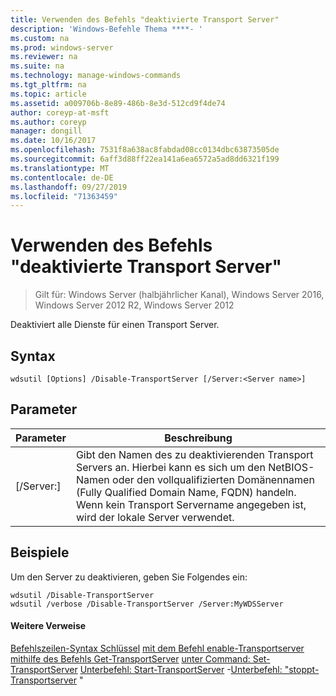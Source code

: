 ```yaml
---
title: Verwenden des Befehls "deaktivierte Transport Server"
description: 'Windows-Befehle Thema ****- '
ms.custom: na
ms.prod: windows-server
ms.reviewer: na
ms.suite: na
ms.technology: manage-windows-commands
ms.tgt_pltfrm: na
ms.topic: article
ms.assetid: a009706b-8e89-486b-8e3d-512cd9f4de74
author: coreyp-at-msft
ms.author: coreyp
manager: dongill
ms.date: 10/16/2017
ms.openlocfilehash: 7531f8a638ac8fabdad08cc0134dbc63873505de
ms.sourcegitcommit: 6aff3d88ff22ea141a6ea6572a5ad8dd6321f199
ms.translationtype: MT
ms.contentlocale: de-DE
ms.lasthandoff: 09/27/2019
ms.locfileid: "71363459"
---
```

# <a name="using-the-disable-transportserver-command"></a>Verwenden des Befehls "deaktivierte Transport Server"

>Gilt für: Windows Server (halbjährlicher Kanal), Windows Server 2016, Windows Server 2012 R2, Windows Server 2012

Deaktiviert alle Dienste für einen Transport Server.
## <a name="syntax"></a>Syntax
```
wdsutil [Options] /Disable-TransportServer [/Server:<Server name>]
```
## <a name="parameters"></a>Parameter
|Parameter|Beschreibung|
|-------|--------|
|[/Server:<Server name>]|Gibt den Namen des zu deaktivierenden Transport Servers an. Hierbei kann es sich um den NetBIOS-Namen oder den vollqualifizierten Domänennamen (Fully Qualified Domain Name, FQDN) handeln. Wenn kein Transport Servername angegeben ist, wird der lokale Server verwendet.|
## <a name="BKMK_examples"></a>Beispiele
Um den Server zu deaktivieren, geben Sie Folgendes ein:
```
wdsutil /Disable-TransportServer
wdsutil /verbose /Disable-TransportServer /Server:MyWDSServer
```
#### <a name="additional-references"></a>Weitere Verweise
[Befehlszeilen-Syntax Schlüssel](command-line-syntax-key.md)
[mit dem Befehl enable-Transportserver](using-the-enable-transportserver-command.md)
[mithilfe des Befehls Get-TransportServer](using-the-get-transportserver-command.md)
[unter Command: Set-TransportServer](subcommand-set-transportserver.md)
[Unterbefehl: Start-TransportServer](subcommand-start-transportserver.md)
-[Unterbefehl: "stoppt-Transportserver](subcommand-stop-transportserver.md) "
